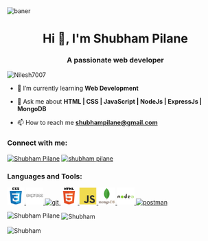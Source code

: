 <img align="center" alt="baner" src="https://user-images.githubusercontent.com/112823546/217016507-da977155-0e3a-48ff-905c-e3eecfdf2b00.png">

<h1 align="center">Hi 👋, I'm Shubham Pilane</h1>
<h3 align="center">A passionate web developer</h3>



<p align="left"> <img src="https://komarev.com/ghpvc/?username=Shubham-Pilane&label=Profile%20views&color=0e75b6&style=flat" alt="Nilesh7007" /> </p>

- 🌱 I’m currently learning **Web Development**

- 💬 Ask me about **HTML | CSS | JavaScript | NodeJs | ExpressJs | MongoDB**

- 📫 How to reach me **shubhampilane@gmail.com**

<h3 align="left">Connect with me:</h3>
<p align="left">
  <a href="https://Shubham-Pilane.github.io/" target="blank"><img align="center" src="https://www.google.com/search?q=portfolio+icon&rlz=1C5CHFA_enIN1052IN1052&oq=port&aqs=chrome.0.69i59j69i57j69i64j0i131i433i512l5.1534j0j15&sourceid=chrome&ie=UTF-8#imgrc=EEu2ZzJoi04eCM" alt="Shubham Pilane" height="30" width="40" /></a>
<a href="https://www.linkedin.com/in/shubham-pilane-b918a9248/" target="blank"><img align="center" src="https://raw.githubusercontent.com/rahuldkjain/github-profile-readme-generator/master/src/images/icons/Social/linked-in-alt.svg" alt="shubham pilane" height="30" width="40" /></a>
</p>

<h3 align="left">Languages and Tools:</h3>
<p align="left"> <a href="https://www.w3schools.com/css/" target="_blank" rel="noreferrer"> <img src="https://raw.githubusercontent.com/devicons/devicon/master/icons/css3/css3-original-wordmark.svg" alt="css3" width="40" height="40"/> </a> <a href="https://expressjs.com" target="_blank" rel="noreferrer"> <img src="https://raw.githubusercontent.com/devicons/devicon/master/icons/express/express-original-wordmark.svg" alt="express" width="40" height="40"/> </a> <a href="https://git-scm.com/" target="_blank" rel="noreferrer"> <img src="https://www.vectorlogo.zone/logos/git-scm/git-scm-icon.svg" alt="git" width="40" height="40"/> </a> <a href="https://www.w3.org/html/" target="_blank" rel="noreferrer"> <img src="https://raw.githubusercontent.com/devicons/devicon/master/icons/html5/html5-original-wordmark.svg" alt="html5" width="40" height="40"/> </a> <a href="https://developer.mozilla.org/en-US/docs/Web/JavaScript" target="_blank" rel="noreferrer"> <img src="https://raw.githubusercontent.com/devicons/devicon/master/icons/javascript/javascript-original.svg" alt="javascript" width="40" height="40"/> </a> <a href="https://www.mongodb.com/" target="_blank" rel="noreferrer"> <img src="https://raw.githubusercontent.com/devicons/devicon/master/icons/mongodb/mongodb-original-wordmark.svg" alt="mongodb" width="40" height="40"/> </a> <a href="https://nodejs.org" target="_blank" rel="noreferrer"> <img src="https://raw.githubusercontent.com/devicons/devicon/master/icons/nodejs/nodejs-original-wordmark.svg" alt="nodejs" width="40" height="40"/> </a> <a href="https://postman.com" target="_blank" rel="noreferrer"> <img src="https://www.vectorlogo.zone/logos/getpostman/getpostman-icon.svg" alt="postman" width="40" height="40"/> </a> </p>

<p><img align="left" src="https://github-readme-stats.vercel.app/api/top-langs?username=Shubham-Pilane&show_icons=true&locale=en&layout=compact" alt="Shubham Pilane" /></p>

<p>&nbsp;<img align="center" src="https://github-readme-stats.vercel.app/api?username=Shubham-Pilane&show_icons=true&locale=en" alt="Shubham" /></p>

<p><img align="center" src="https://github-readme-streak-stats.herokuapp.com/?user=Shubham-Pilane&" alt="Shubham" /></p>
